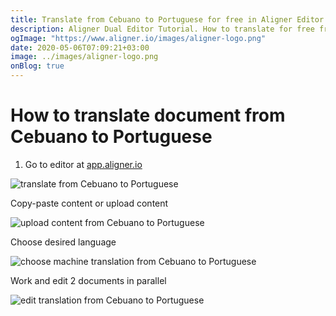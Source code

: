 ```yaml
---
title: Translate from Cebuano to Portuguese for free in Aligner Editor
description: Aligner Dual Editor Tutorial. How to translate for free from Cebuano to Portuguese. Aligner is multilingual document management platform. 
ogImage: "https://www.aligner.io/images/aligner-logo.png"
date: 2020-05-06T07:09:21+03:00
image: ../images/aligner-logo.png
onBlog: true
---
```


# How to translate document from Cebuano to Portuguese

1. Go to editor at [app.aligner.io](https://app.aligner.io "Aligner App web page")

![translate from Cebuano to Portuguese](../aligner-blank-editor.png "translate from Cebuano to Portuguese")

Copy-paste content or upload content

![upload content from Cebuano to Portuguese](../aligner-uploaded-document.png "upload content from Cebuano to Portuguese")

Choose desired language

![choose machine translation from Cebuano to Portuguese](../aligner-language-dropdown.png "choose machine translation from Cebuano to Portuguese")

Work and edit 2 documents in parallel

![edit translation from Cebuano to Portuguese](../aligner-double-sitded-editor.png "edit translation from Cebuano to Portuguese")

